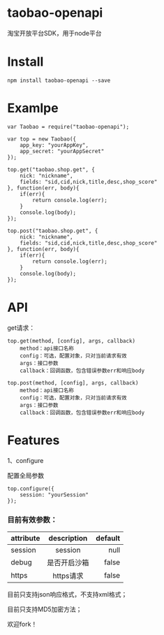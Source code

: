 # taobao-openapi
淘宝开放平台SDK，用于node平台

# Install

    npm install taobao-openapi --save
    
# Examlpe

    var Taobao = require("taobao-openapi");
    
    var top = new Taobao({
        app_key: "yourAppKey",
        app_secret: "yourAppSecret"
    });
    
    top.get("taobao.shop.get", {
        nick: "nickname",
        fields: "sid,cid,nick,title,desc,shop_score"
    }, function(err, body){
        if(err){
            return console.log(err);
        }
        console.log(body);
    });
    
    top.post("taobao.shop.get", {
        nick: "nickname",
        fields: "sid,cid,nick,title,desc,shop_score"
    }, function(err, body){
        if(err){
            return console.log(err);
        }
        console.log(body);
    });

# API

get请求：

    top.get(method, [config], args, callback)
        method：api接口名称
        config：可选，配置对象，只对当前请求有效
        args：接口参数
        callback：回调函数，包含错误参数err和响应body

    top.post(method, [config], args, callback)
        method：api接口名称
        config：可选，配置对象，只对当前请求有效
        args：接口参数
        callback：回调函数，包含错误参数err和响应body
    
# Features

1、configure

配置全局参数
    
    top.configure({
        session: "yourSession"
    });
    
### 目前有效参数：

| attribute    | description   | default  |
| -------------|:-------------:| -----:   |
| session      | session       | null     |
| debug        | 是否开启沙箱    | false    |
| https        | https请求      | false    |

目前只支持json响应格式，不支持xml格式；

目前只支持MD5加密方法；

欢迎fork！

